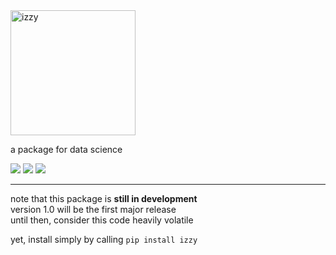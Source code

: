 
<img src="izzy.svg" alt="izzy" height="200px">

a package for data science

<span style="white-space: nowrap;">
    <a href="https://travis-ci.com/github/LockhartLab/izzy"><img src="https://img.shields.io/pypi/v/izzy" /></a>
    <a href="https://travis-ci.com/github/LockhartLab/izzy"><img src="https://img.shields.io/travis/com/lockhartlab/izzy/master" /></a>
    <a href="https://codecov.io/gh/LockhartLab/izzy"><img src="https://img.shields.io/codecov/c/github/lockhartlab/izzy/master" /></a>
</span>

<!--*dev:*  
<nobr><img src="https://img.shields.io/travis/com/lockhartlab/izzy/dev"  alt="build-status-dev"/></nobr>
<nobr><img src="https://img.shields.io/codecov/c/github/lockhartlab/izzy/dev" alt="coverage-dev"/></nobr>
-->
<hr>

note that this package is **still in development**  
version 1.0 will be the first major release  
until then, consider this code heavily volatile

yet, install simply by calling ```pip install izzy```

